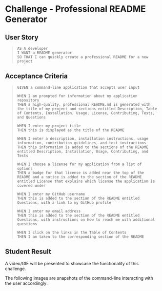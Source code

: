 # Challenge - Professional README Generator

## User Story
> `AS A developer`  
> `I WANT a README generator`  
> `SO THAT I can quickly create a professional README for a new project`

## Acceptance Criteria
> `GIVEN a command-line application that accepts user input`
> 
> `WHEN I am prompted for information about my application repository`  
> `THEN a high-quality, professional README.md is generated with the title of my project and sections entitled Description, Table of Contents, Installation, Usage, License, Contributing, Tests, and Questions`
> 
> `WHEN I enter my project title`  
> `THEN this is displayed as the title of the README`
> 
> `WHEN I enter a description, installation instructions, usage information, contribution guidelines, and test instructions`  
> `THEN this information is added to the sections of the README entitled Description, Installation, Usage, Contributing, and Tests`
> 
> `WHEN I choose a license for my application from a list of options`  
> `THEN a badge for that license is added near the top of the README and a notice is added to the section of the README entitled License that explains which license the application is covered under`
>
> `WHEN I enter my GitHub username`  
> `THEN this is added to the section of the README entitled Questions, with a link to my GitHub profile`
>
> `WHEN I enter my email address`  
> `THEN this is added to the section of the README entitled Questions, with instructions on how to reach me with additional questions`
>
> `WHEN I click on the links in the Table of Contents`  
> `THEN I am taken to the corresponding section of the README`

## Student Result
A video/GIF will be presented to showcase the functionality of this challenge.
  
The following images are snapshots of the command-line interacting with the user accordingly:  
